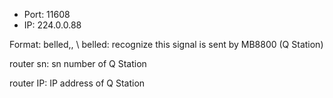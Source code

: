 - Port: 11608
- IP: 224.0.0.88

Format: belled,<router sn>,<router ip>
\\
belled: recognize this signal is sent by MB8800 (Q Station)

router sn: sn number of Q Station

router IP: IP address of Q Station

